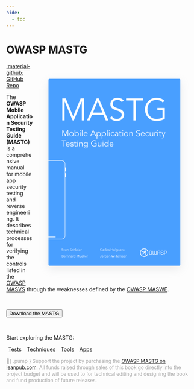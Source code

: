 ```yaml
---
hide:
  - toc
---
```


# OWASP MASTG

<img src="../assets/mastg_cover.png" align="right" style="border-radius: 3px; margin: 3em; box-shadow: rgba(149, 157, 165, 0.2) 0px 8px 24px;" width="350px" />

<a href="https://github.com/OWASP/owasp-mastg/">:material-github: GitHub Repo</a>

The **OWASP Mobile Application Security Testing Guide (MASTG)** is a comprehensive manual for mobile app security testing and reverse engineering. It describes technical processes for verifying the controls listed in the [OWASP MASVS](https://mas.owasp.org/MASVS) through the weaknesses defined by the [OWASP MASWE](https://mas.owasp.org/MASWE).

<br>

<button class="mas-button" onclick="window.location.href='https://github.com/OWASP/owasp-mastg/releases/latest/download/OWASP_MASTG.pdf';"> Download the MASTG</button>

<br>

Start exploring the MASTG:

<a href="/MASTG/tests/" class="md-button md-button--primary" style="margin: 5px; min-width: 12em; text-align: center;">Tests</a>
<a href="/MASTG/techniques/" class="md-button md-button--primary" style="margin: 5px; min-width: 12em; text-align: center;">Techniques</a>
<a href="/MASTG/tools/" class="md-button md-button--primary" style="margin: 5px; min-width: 12em; text-align: center;">Tools</a>
<a href="/MASTG/apps/" class="md-button md-button--primary" style="margin: 5px; min-width: 12em; text-align: center;">Apps</a>

<span style="color: darkgray; font-size: small"> :blue_heart:{ .pump } Support the project by purchasing the [OWASP MASTG on leanpub.com](https://leanpub.com/owasp-mastg). All funds raised through sales of this book go directly into the project budget and will be used to for technical editing and designing the book and fund production of future releases.</span>

<br>
